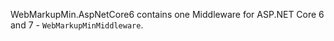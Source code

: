 WebMarkupMin.AspNetCore6 contains one Middleware for ASP.NET Core 6 and 7 - `WebMarkupMinMiddleware`.